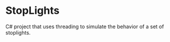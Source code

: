 StopLights
==========
C# project that uses threading to simulate the behavior of a set of stoplights.
